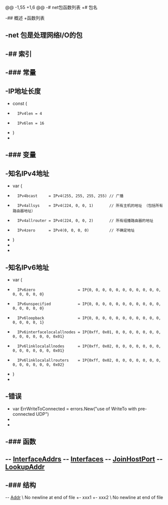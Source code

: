 @@ -1,55 +1,6 @@
-# net包函数列表
+# 包名
 
-## 概述
+函数列表
 
-net 包是处理网络I/O的包
-
-## 索引
-
-### 常量
-
-IP地址长度
-
-	const (
-	    IPv4len = 4
-	    IPv6len = 16
-	)
-
-### 变量
-
-知名IPv4地址
-
-	var (
-    	IPv4bcast     = IPv4(255, 255, 255, 255) // 广播
-    	IPv4allsys    = IPv4(224, 0, 0, 1)       // 所有主机的地址 （包括所有路由器地址）
-	    IPv4allrouter = IPv4(224, 0, 0, 2)       // 所有组播路由器的地址
-	    IPv4zero      = IPv4(0, 0, 0, 0)         // 不确定地址
-	)
-	
-
-知名IPv6地址
-
-	var (
-	    IPv6zero                   = IP{0, 0, 0, 0, 0, 0, 0, 0, 0, 0, 0, 0, 0, 0, 0, 0}
-	    IPv6unspecified            = IP{0, 0, 0, 0, 0, 0, 0, 0, 0, 0, 0, 0, 0, 0, 0, 0}
-	    IPv6loopback               = IP{0, 0, 0, 0, 0, 0, 0, 0, 0, 0, 0, 0, 0, 0, 0, 1}
-	    IPv6interfacelocalallnodes = IP{0xff, 0x01, 0, 0, 0, 0, 0, 0, 0, 0, 0, 0, 0, 0, 0, 0x01}
-	    IPv6linklocalallnodes      = IP{0xff, 0x02, 0, 0, 0, 0, 0, 0, 0, 0, 0, 0, 0, 0, 0, 0x01}
-	    IPv6linklocalallrouters    = IP{0xff, 0x02, 0, 0, 0, 0, 0, 0, 0, 0, 0, 0, 0, 0, 0, 0x02}
-	)
-	
-错误
-
-	var ErrWriteToConnected = errors.New("use of WriteTo with pre-connected UDP")
-	
-
-### 函数
-
-- [InterfaceAddrs](InterfaceAddrs.md)
-- [Interfaces](Interfaces.md)
-- [JoinHostPort](JoinHostPort.md)
-- [LookupAddr](LookupAddr.md)
-
-### 结构
-
-- [Addr](Addr.md)
\ No newline at end of file
+- xxx1
+- xxx2
\ No newline at end of file